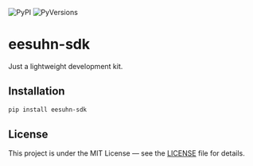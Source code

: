 ![PyPI](https://img.shields.io/pypi/v/eesuhn-sdk)
![PyVersions](https://img.shields.io/pypi/pyversions/eesuhn-sdk)

# eesuhn-sdk

Just a lightweight development kit.

## Installation
```bash
pip install eesuhn-sdk
```

## License
This project is under the MIT License — see the [LICENSE](LICENSE) file for details.
